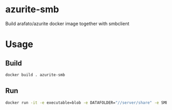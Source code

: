 # azurite-smb
Build arafato/azurite docker image together with smbclient

# Usage
## Build
```bash
docker build . azurite-smb
```

## Run
```bash
docker run -it -e executable=blob -e DATAFOLDER="//server/share" -e SMBUSER="user" -e SMBUSERPWD="password" --privileged --rm -p 10000:10000 azurite-smb
```
